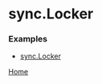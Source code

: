 # sync.Locker

### Examples

- [sync.Locker](https://github.com/golang-basics/concurrency/blob/master/mutexes/mutex-vs-rwmutex/synclocker/main.go)

[Home](https://github.com/golang-basics/concurrency)
